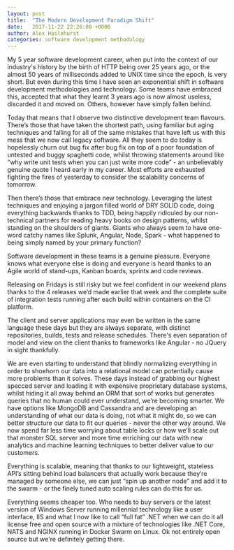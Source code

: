 ```yaml
---
layout: post
title:  "The Modern Development Paradigm Shift"
date:   2017-11-22 22:26:00 +0000
author: Alex Haslehurst
categories: software development methodology
---
```


My 5 year software development career, when put into the context of our industry's history by the birth of HTTP being over 25 years ago, or the almost 50 years of milliseconds added to UNIX time since the epoch, is very short. But even during this time I have seen an exponential shift in software development methodologies and technology. Some teams have embraced this, accepted that what they learnt 3 years ago is now almost useless, discarded it and moved on. Others, however have simply fallen behind.

<!--break-->

Today that means that I observe two distinctive development team flavours. There’s those that have taken the shortest path, using familiar but aging techniques and falling for all of the same mistakes that have left us with this mess that we now call legacy software. All they seem to do today is hopelessly churn out bug fix after bug fix on top of a poor foundation of untested and buggy spaghetti code, whilst throwing statements around like “why write unit tests when you can just write more code” - an unbelievably genuine quote I heard early in my career. Most efforts are exhausted fighting the fires of yesterday to consider the scalability concerns of tomorrow.

Then there’s those that embrace new technology. Leveraging the latest techniques and enjoying a jargon filled world of DRY SOLID code, doing everything backwards thanks to TDD, being happily ridiculed by our non-technical partners for reading heavy books on design patterns, whilst standing on the shoulders of giants. Giants who always seem to have one-word catchy names like Splunk, Angular, Node, Spark - what happened to being simply named by your primary function?

Software development in these teams is a genuine pleasure. Everyone knows what everyone else is doing and everyone is heard thanks to an Agile world of stand-ups, Kanban boards, sprints and code reviews.

Releasing on Fridays is still risky but we feel confident in our weekend plans thanks to the 4 releases we’d made earlier that week and the complete suite of integration tests running after each build within containers on the CI platform.

The client and server applications may even be written in the same language these days but they are always separate, with distinct repositories, builds, tests and release schedules. There's even separation of model and view on the client thanks to frameworks like Angular - no JQuery in sight thankfully.

We are even starting to understand that blindly normalizing everything in order to shoehorn our data into a relational model can potentially cause more problems than it solves. These days instead of grabbing our highest specced server and loading it with expensive proprietary database systems, whilst hiding it all away behind an ORM that sort of works but generates queries that no human could ever understand, we’re becoming smarter. We have options like MongoDB and Cassandra and are developing an understanding of what our data is doing, not what it might do, so we can better structure our data to fit our queries - never the other way around. We now spend far less time worrying about table locks or how we’ll scale out that monster SQL server and more time enriching our data with new analytics and machine learning techniques to better deliver value to our customers.

Everything is scalable, meaning that thanks to our lightweight, stateless API’s sitting behind load balancers that actually work because they’re managed by someone else, we can just “spin up another node” and add it to the swarm - or the finely tuned auto scaling rules can do this for us.

Everything seems cheaper too. Who needs to buy servers or the latest version of Windows Server running millennial technology like a user interface, IIS and what I now like to call “full fat” .NET when we can do it all license free and open source with a mixture of technologies like .NET Core, NATS and NGINX running in Docker Swarm on Linux. Ok not entirely open source but we're definitely getting there.